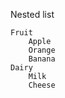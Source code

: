 Nested list

    Fruit
        Apple
        Orange
        Banana
    Dairy
        Milk
        Cheese
